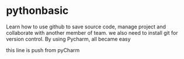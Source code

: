 # pythonbasic
Learn how to use github to save source code, manage project and collaborate with another member of team. 
we also need to install git for version control. By using Pycharm, all became easy

this line is push from pyCharm
